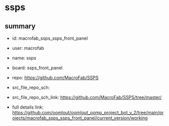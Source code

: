 # ssps
 
## summary 
* id: macrofab_ssps_ssps_front_panel
* user: macrofab
* name: ssps
* board: ssps_front_panel
* repo: https://github.com/MacroFab/SSPS



* src_file_repo_sch: 
* src_file_repo_sch_link: https://github.com/MacroFab/SSPS/tree/master/
* full details link: https://github.com/oomlout/oomlout_oomp_project_bot_v_2/tree/main/projects/macrofab_ssps_ssps_front_panel/current_version/working  







